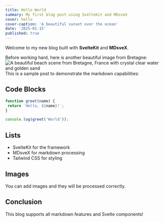 ```yaml
---
title: Hello World
summary: My first blog post using SvelteKit and MDsveX
cover: hello
cover-caption: 'A beautiful sunset over the ocean'
date: '2025-01-15'
published: true
---
```


Welcome to my new blog built with **SvelteKit** and **MDsveX**.

Before working hard, here is another beautiful image from Bretagne:
![A beautiful beach scene from Bretagne, France with crystal clear water and golden sand](plage)
This is a sample post to demonstrate the markdown capabilities:

## Code Blocks

```javascript
function greet(name) {
 return `Hello, ${name}!`;
}

console.log(greet('World'));
```

## Lists

- SvelteKit for the framework
- MDsveX for markdown processing
- Tailwind CSS for styling

## Images

You can add images and they will be processed correctly.

## Conclusion

This blog supports all markdown features and Svelte components!
